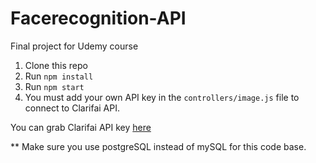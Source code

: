 # Facerecognition-API
Final project for Udemy course

1. Clone this repo
2. Run `npm install`
3. Run `npm start`
4. You must add your own API key in the `controllers/image.js` file to connect to Clarifai API.

You can grab Clarifai API key [here](https://www.clarifai.com/)

** Make sure you use postgreSQL instead of mySQL for this code base.

